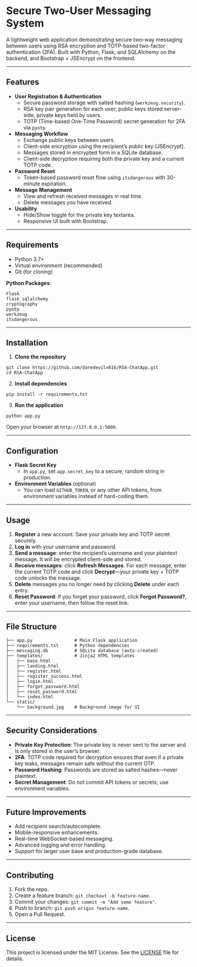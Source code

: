 # Secure Two-User Messaging System

A lightweight web application demonstrating secure two-way messaging between users using RSA encryption and TOTP-based two-factor authentication (2FA). Built with Python, Flask, and SQLAlchemy on the backend, and Bootstrap + JSEncrypt on the frontend.

---

## Features

- **User Registration & Authentication**
  - Secure password storage with salted hashing (`werkzeug.security`).
  - RSA key pair generation for each user; public keys stored server-side, private keys held by users.
  - TOTP (Time-based One-Time Password) secret generation for 2FA via `pyotp`.
- **Messaging Workflow**
  - Exchange public keys between users.
  - Client-side encryption using the recipient’s public key (JSEncrypt).
  - Messages stored in encrypted form in a SQLite database.
  - Client-side decryption requiring both the private key and a current TOTP code.
- **Password Reset**
  - Token-based password reset flow using `itsdangerous` with 30-minute expiration.
- **Message Management**
  - View and refresh received messages in real time.
  - Delete messages you have received.
- **Usability**
  - Hide/Show toggle for the private key textarea.
  - Responsive UI built with Bootstrap.

---

## Requirements

- Python 3.7+
- Virtual environment (recommended)
- Git (for cloning)

**Python Packages**:

```text
Flask
flask_sqlalchemy
cryptography
pyotp
werkzeug
itsdangerous
```

---

## Installation

1. **Clone the repository**
```
git clone https://github.com/daredevilx616/RSA-ChatApp.git
cd RSA-ChatApp
```

2. **Install dependencies**
```
pip install -r requirements.txt
```

3. **Run the application**
```
python app.py
```

Open your browser at `http://127.0.0.1:5000`.

---

## Configuration

- **Flask Secret Key**
  - In `app.py`, set `app.secret_key` to a secure, random string in production.
- **Environment Variables** (optional)
  - You can load `GITHUB_TOKEN`, or any other API tokens, from environment variables instead of hard-coding them.

---

## Usage

1. **Register** a new account. Save your private key and TOTP secret securely.
2. **Log in** with your username and password.
3. **Send a message**: enter the recipient’s username and your plaintext message. It will be encrypted client-side and stored.
4. **Receive messages**: click **Refresh Messages**. For each message, enter the current TOTP code and click **Decrypt**—your private key + TOTP code unlocks the message.
5. **Delete** messages you no longer need by clicking **Delete** under each entry.
6. **Reset Password**: if you forget your password, click **Forgot Password?**, enter your username, then follow the reset link.

---

## File Structure

```text
├── app.py                # Main Flask application
├── requirements.txt      # Python dependencies
├── messaging.db          # SQLite database (auto-created)
├── templates/            # Jinja2 HTML templates
│   ├── base.html
│   ├── landing.html
│   ├── register.html
│   ├── register_success.html
│   ├── login.html
│   ├── forgot_password.html
│   ├── reset_password.html
│   └── index.html
└── static/
    └── background.jpg    # Background image for UI
```

---

## Security Considerations

- **Private Key Protection**: The private key is never sent to the server and is only stored in the user’s browser.
- **2FA**: TOTP code required for decryption ensures that even if a private key leaks, messages remain safe without the current OTP.
- **Password Hashing**: Passwords are stored as salted hashes—never plaintext.
- **Secret Management**: Do not commit API tokens or secrets; use environment variables.

---

## Future Improvements

- Add recipient search/autocomplete.
- Mobile-responsive enhancements.
- Real-time WebSocket-based messaging.
- Advanced logging and error handling.
- Support for larger user base and production-grade database.

---

## Contributing

1. Fork the repo.
2. Create a feature branch: `git checkout -b feature-name`.
3. Commit your changes: `git commit -m "Add some feature"`.
4. Push to branch: `git push origin feature-name`.
5. Open a Pull Request.

---

## License

This project is licensed under the MIT License. See the [LICENSE](LICENSE) file for details.

